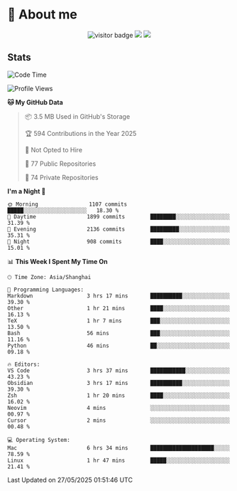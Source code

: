 <!-- ![](https://youpai.roccoshi.top/img/20200804214216.png) -->

# 🧐 About me
 
<p align="center">
<img src="https://visitor-badge.laobi.icu/badge?page_id=Lincest.Lincest&title=hits" alt="visitor badge"/>
<a href="mailto:imroccoshi@gmail.com"><img src="https://img.shields.io/badge/gmail-imroccoshi%40gmail.com-red"></a>
<a href="https://blog.roccoshi.top"><img src="https://img.shields.io/badge/blog-roccoshi-green"></a>
</p>

## Stats

<!--START_SECTION:waka-->
![Code Time](http://img.shields.io/badge/Code%20Time-2%2C523%20hrs%2012%20mins-blue)

![Profile Views](http://img.shields.io/badge/Profile%20Views-0-blue)

**🐱 My GitHub Data** 

> 📦 3.5 MB Used in GitHub's Storage 
 > 
> 🏆 594 Contributions in the Year 2025
 > 
> 🚫 Not Opted to Hire
 > 
> 📜 77 Public Repositories 
 > 
> 🔑 74 Private Repositories 
 > 
**I'm a Night 🦉** 

```text
🌞 Morning                1107 commits        █████░░░░░░░░░░░░░░░░░░░░   18.30 % 
🌆 Daytime                1899 commits        ████████░░░░░░░░░░░░░░░░░   31.39 % 
🌃 Evening                2136 commits        █████████░░░░░░░░░░░░░░░░   35.31 % 
🌙 Night                  908 commits         ████░░░░░░░░░░░░░░░░░░░░░   15.01 % 
```


📊 **This Week I Spent My Time On** 

```text
🕑︎ Time Zone: Asia/Shanghai

💬 Programming Languages: 
Markdown                 3 hrs 17 mins       ██████████░░░░░░░░░░░░░░░   39.30 % 
Other                    1 hr 21 mins        ████░░░░░░░░░░░░░░░░░░░░░   16.13 % 
TeX                      1 hr 7 mins         ███░░░░░░░░░░░░░░░░░░░░░░   13.50 % 
Bash                     56 mins             ███░░░░░░░░░░░░░░░░░░░░░░   11.16 % 
Python                   46 mins             ██░░░░░░░░░░░░░░░░░░░░░░░   09.18 % 

🔥 Editors: 
VS Code                  3 hrs 37 mins       ███████████░░░░░░░░░░░░░░   43.23 % 
Obsidian                 3 hrs 17 mins       ██████████░░░░░░░░░░░░░░░   39.30 % 
Zsh                      1 hr 20 mins        ████░░░░░░░░░░░░░░░░░░░░░   16.02 % 
Neovim                   4 mins              ░░░░░░░░░░░░░░░░░░░░░░░░░   00.97 % 
Cursor                   2 mins              ░░░░░░░░░░░░░░░░░░░░░░░░░   00.48 % 

💻 Operating System: 
Mac                      6 hrs 34 mins       ████████████████████░░░░░   78.59 % 
Linux                    1 hr 47 mins        █████░░░░░░░░░░░░░░░░░░░░   21.41 % 
```


 Last Updated on 27/05/2025 01:51:46 UTC
<!--END_SECTION:waka-->



